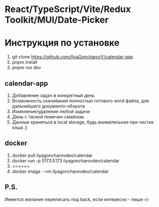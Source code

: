 # React/TypeScript/Vite/Redux Toolkit/MUI/Date-Picker
# Инструкция по установке
1) git clone https://github.com/IlyaGoncharovY/calendar-app
2) pnpm install
3) pnpm run dev

## calendar-app
1) Добавление задач в конкретный день
2) Возможность скачивания полностью готового word файла, для дальнейшего документо-оборота
3) Изменение/удаление любой задачи
4) День с таской помечен смайлом.
5) Данные храняться в local storage, будь внимательнее при чистке кэша ;)

## docker
1) docker pull ilyagoncharovdev/calendar
2)  docker run -p 5173:5173 ilyagoncharovdev/calendar
3) ======
4) docker image --rm ilyagoncharovdev/calendar

## P.S.
Имеется желание переписать под back, если интересно - пиши =)
